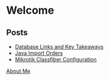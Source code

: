 # Welcome

## Posts

- [Database Links and Key Takeaways](blog/Database_Links_and_Key_Takeaways.md)
- [Java Import Orders](blog/Java_Import_Orders.md)
- [Mikrotik Classfiber Configuration](blog/Mikrotik_Glasfaser_Modem.md)

[About Me](about.md)